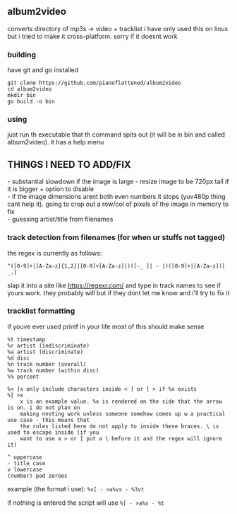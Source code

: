 ## album2video
converts directory of mp3s -> video + tracklist
i have only used this on linux but i tried to make it cross-platform. sorry if it doesnt work

### building
have git and go installed
```
git clone https://github.com/pianoflattened/album2video
cd album2video
mkdir bin
go build -o bin
```

### using
just run th executable that th command spits out (it will be in bin and called album2video). it has a help menu

## THINGS I NEED TO ADD/FIX
\- substantial slowdown if the image is large - resize image to be 720px tall if it is bigger + option to disable <br>
\- if the image dimensions arent both even numbers it stops (yuv480p thing cant help it). going to crop out a row/col of pixels of the image in memory to fix <br>
\- guessing artist/title from filenames

### track detection from filenames (for when ur stuffs not tagged)
the regex is currently as follows:
```regex
^([0-9]+|[A-Za-z]{1,2}|[0-9]+[A-Za-z]|)([-_ ]| - |)([0-9]+|[A-Za-z])[ _.]
```
slap it into a site like https://regexr.com/ and type in track names to see if yours work. they probably will but if they dont let me know and i'll try to fix it

### tracklist formatting
if youve ever used printf in your life most of this should make sense
```%s song
%t timestamp
%r artist (indiscriminate)
%a artist (discriminate)
%d disc
%n track number (overall)
%w track number (within disc)
%% percent

%< ]x only include characters inside < ] or [ > if %x exists
%[ >x
	x is an example value. %x is rendered on the side that the arrow is on. i do not plan on
	making nesting work unless someone somehow comes up w a practical use case - this means that
	the rules listed here do not apply to inside these braces. \ is used to escape inside (if you
	want to use a > or ] put a \ before it and the regex will ignore it)

^ uppercase
- title case
v lowercase
(number) pad zeroes
```
example (the format i use): `%v[ - >a%vs - %3vt`

if nothing is entered the script will use `%[ - >a%s - %t`
